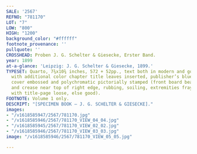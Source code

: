 ```yaml
---
SALE: '2567'
REFNO: "781170"
LOT: "7"
LOW: "800"
HIGH: "1200"
background_color: "#ffffff"
footnote_provenance: ''
pullquote: ''
CROSSHEAD: Proben J. G. Schelter & Giesecke, Erster Band.
year: 1899
at-a-glance: 'Leipzig: J. G. Schelter & Giesecke, 1899.'
TYPESET: Quarto, 7¾x10¾ inches, 572 + 52pp., text both in modern and gothic German,
  with additional color chapter title leaves inserted, publisher’s blue cloth, front
  cover embossed and polychromatic pictorially stamped (front board bearing a crack
  and crease near top of right edge, rubbing, soiling, extremities frayed, shaken
  with title-page loose, else good).
FOOTNOTE: Volume 1 only.
DESCRIPT: "[SPECIMEN BOOK — J. G. SCHELTER & GIESECKE]."
images:
- "/v1618585947/2567/781170.jpg"
- "/v1618585946/2567/781170_VIEW_04_04.jpg"
- "/v1618585945/2567/781170_VIEW_02_02.jpg"
- "/v1618585946/2567/781170_VIEW_03_03.jpg"
image: "/v1618585946/2567/781170_VIEW_05_05.jpg"

---
```

